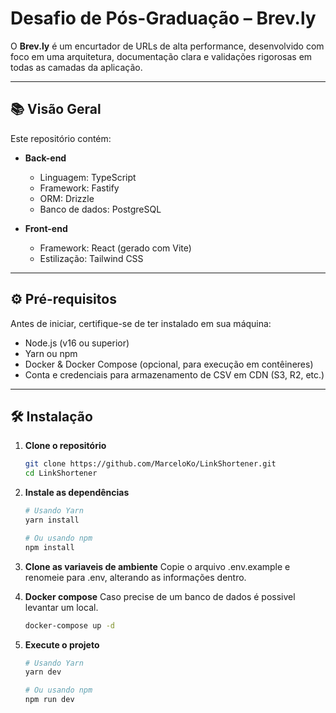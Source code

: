 # Desafio de Pós-Graduação – Brev.ly

O **Brev.ly** é um encurtador de URLs de alta performance, desenvolvido com foco em uma arquitetura, documentação clara e validações rigorosas em todas as camadas da aplicação.

---

## 📚 Visão Geral

Este repositório contém:

- **Back-end**  
  - Linguagem: TypeScript  
  - Framework: Fastify  
  - ORM: Drizzle  
  - Banco de dados: PostgreSQL  

- **Front-end**  
  - Framework: React (gerado com Vite)  
  - Estilização: Tailwind CSS  

---

## ⚙️ Pré-requisitos

Antes de iniciar, certifique-se de ter instalado em sua máquina:

- Node.js (v16 ou superior)  
- Yarn ou npm  
- Docker & Docker Compose (opcional, para execução em contêineres)  
- Conta e credenciais para armazenamento de CSV em CDN (S3, R2, etc.)

---

## 🛠️ Instalação

1. **Clone o repositório**  
   ```bash
   git clone https://github.com/MarceloKo/LinkShortener.git
   cd LinkShortener
   ```
2. **Instale as dependências**
    ```bash
    # Usando Yarn
    yarn install

    # Ou usando npm
    npm install
    ```
3. **Clone as variaveis de ambiente**
    Copie o arquivo .env.example e renomeie para .env, alterando as informações dentro.
4. **Docker compose**
    Caso precise de um banco de dados é possivel levantar um local.
     ```bash
     docker-compose up -d
     ```

5. **Execute o projeto**
    ```bash
    # Usando Yarn
    yarn dev

    # Ou usando npm
    npm run dev
    ```